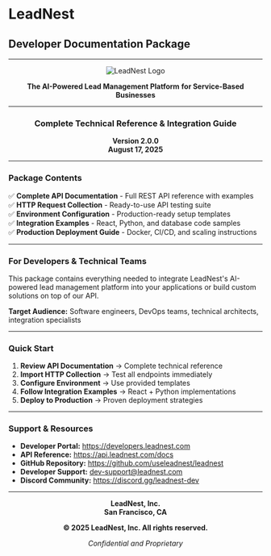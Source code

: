# LeadNest
## Developer Documentation Package

---

<div align="center">

![LeadNest Logo](https://leadnest.com/assets/logo.png)

**The AI-Powered Lead Management Platform**
**for Service-Based Businesses**

---

### Complete Technical Reference & Integration Guide

**Version 2.0.0**  
**August 17, 2025**

---

</div>

### Package Contents

✅ **Complete API Documentation** - Full REST API reference with examples  
✅ **HTTP Request Collection** - Ready-to-use API testing suite  
✅ **Environment Configuration** - Production-ready setup templates  
✅ **Integration Examples** - React, Python, and database code samples  
✅ **Production Deployment Guide** - Docker, CI/CD, and scaling instructions

---

### For Developers & Technical Teams

This package contains everything needed to integrate LeadNest's AI-powered lead management platform into your applications or build custom solutions on top of our API.

**Target Audience:** Software engineers, DevOps teams, technical architects, integration specialists

---

### Quick Start

1. **Review API Documentation** → Complete technical reference
2. **Import HTTP Collection** → Test all endpoints immediately  
3. **Configure Environment** → Use provided templates
4. **Follow Integration Examples** → React + Python implementations
5. **Deploy to Production** → Proven deployment strategies

---

### Support & Resources

- **Developer Portal:** https://developers.leadnest.com
- **API Reference:** https://api.leadnest.com/docs
- **GitHub Repository:** https://github.com/useleadnest/leadnest
- **Developer Support:** dev-support@leadnest.com
- **Discord Community:** https://discord.gg/leadnest-dev

---

<div align="center">

**LeadNest, Inc.**  
**San Francisco, CA**

**© 2025 LeadNest, Inc. All rights reserved.**

*Confidential and Proprietary*

</div>
